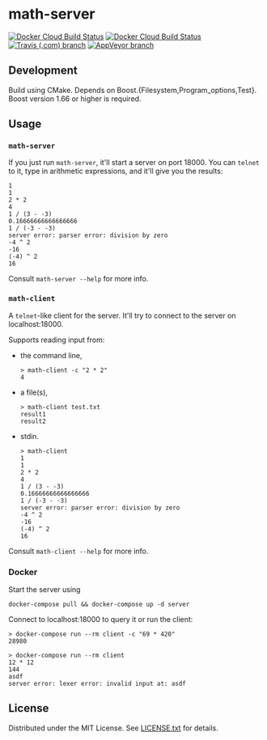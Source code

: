 math-server
===========

[![Docker Cloud Build Status](https://img.shields.io/docker/cloud/build/egortensin/math-server?label=Docker%20%28math-server%29)](https://hub.docker.com/repository/docker/egortensin/math-server/builds)
[![Docker Cloud Build Status](https://img.shields.io/docker/cloud/build/egortensin/math-client?label=Docker%20%28math-client%29)](https://hub.docker.com/repository/docker/egortensin/math-client/builds)
[![Travis (.com) branch](https://img.shields.io/travis/com/egor-tensin/math-server/master?label=Travis)](https://travis-ci.com/egor-tensin/math-server)
[![AppVeyor branch](https://img.shields.io/appveyor/ci/egor-tensin/math-server/master?label=AppVeyor)](https://ci.appveyor.com/project/egor-tensin/math-server/branch/master)

Development
-----------

Build using CMake.
Depends on Boost.{Filesystem,Program_options,Test}.
Boost version 1.66 or higher is required.

Usage
-----

### `math-server`

If you just run `math-server`, it'll start a server on port 18000.
You can `telnet` to it, type in arithmetic expressions, and it'll give you the
results:

    1
    1
    2 * 2
    4
    1 / (3 - -3)
    0.16666666666666666
    1 / (-3 - -3)
    server error: parser error: division by zero
    -4 ^ 2
    -16
    (-4) ^ 2
    16

Consult `math-server --help` for more info.

### `math-client`

A `telnet`-like client for the server.
It'll try to connect to the server on localhost:18000.

Supports reading input from:

* the command line,

      > math-client -c "2 * 2"
      4

* a file(s),

      > math-client test.txt
      result1
      result2

* stdin.

      > math-client
      1
      1
      2 * 2
      4
      1 / (3 - -3)
      0.16666666666666666
      1 / (-3 - -3)
      server error: parser error: division by zero
      -4 ^ 2
      -16
      (-4) ^ 2
      16

Consult `math-client --help` for more info.

### Docker

Start the server using

    docker-compose pull && docker-compose up -d server

Connect to localhost:18000 to query it or run the client:

    > docker-compose run --rm client -c "69 * 420"
    28980

    > docker-compose run --rm client
    12 * 12
    144
    asdf
    server error: lexer error: invalid input at: asdf

License
-------

Distributed under the MIT License.
See [LICENSE.txt] for details.

[LICENSE.txt]: LICENSE.txt
